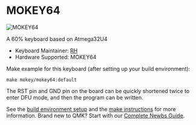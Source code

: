 # MOKEY64

![MOKEY64](https://www.mokey.vip/update/index/64v13.jpg)

A 60% keyboard based on Atmega32U4

* Keyboard Maintainer:  [RH](https://www.mokey.vip)
* Hardware Supported: MOKEY64

Make example for this keyboard (after setting up your build environment):

    make mokey/mokey64:default

The RST pin and GND pin on the board can be quickly shortened twice to enter DFU mode, and then the program can be written.

See the [build environment setup](https://docs.qmk.fm/#/getting_started_build_tools) and the [make instructions](https://docs.qmk.fm/#/getting_started_make_guide) for more information. Brand new to QMK? Start with our [Complete Newbs Guide](https://docs.qmk.fm/#/newbs).
